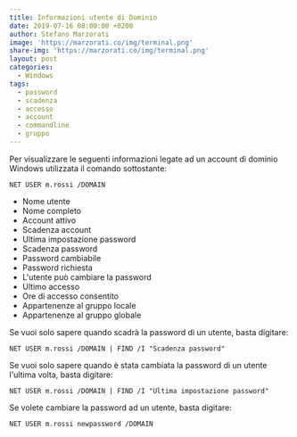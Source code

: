 ```yaml
---
title: Informazioni utente di Dominio
date: 2019-07-16 08:00:00 +0200
author: Stefano Marzorati
image: 'https://marzorati.co/img/terminal.png'
share-img: 'https://marzorati.co/img/terminal.png'
layout: post
categories:
  - Windows
tags:
  - password
  - scadenza
  - accesso
  - account
  - commandline
  - gruppo
---
```

Per visualizzare le seguenti informazioni legate ad un account di dominio Windows utilizzata il comando sottostante:   

	NET USER m.rossi /DOMAIN

 - Nome utente
 - Nome completo
 - Account attivo
 - Scadenza account
 - Ultima impostazione password
 - Scadenza password
 - Password cambiabile
 - Password richiesta
 - L'utente può cambiare la password
 - Ultimo accesso
 - Ore di accesso consentito
 - Appartenenze al gruppo locale
 - Appartenenze al gruppo globale

Se vuoi solo sapere quando scadrà la password di un utente, basta digitare:   

	NET USER m.rossi /DOMAIN | FIND /I "Scadenza password"

Se vuoi solo sapere quando è stata cambiata la password di un utente l'ultima volta, basta digitare:   

	NET USER m.rossi /DOMAIN | FIND /I "Ultima impostazione password"

Se volete cambiare la password ad un utente, basta digitare:   

	NET USER m.rossi newpassword /DOMAIN
